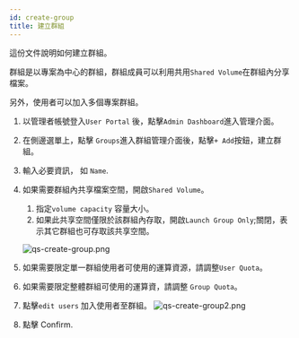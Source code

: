 ```yaml
---
id: create-group
title: 建立群組
---
```


這份文件說明如何建立群組。

群組是以專案為中心的群組，群組成員可以利用共用`Shared Volume`在群組內分享檔案。

另外，使用者可以加入多個專案群組。

1. 以管理者帳號登入`User Portal` 後，點擊`Admin Dashboard`進入管理介面。

2. 在側邊選單上，點擊 `Groups`進入群組管理介面後，點擊`+ Add`按鈕，建立群組。

3. 輸入必要資訊， 如 `Name`.

4. 如果需要群組內共享檔案空間，開啟`Shared Volume`。

   1. 指定`volume capacity` 容量大小。
   2. 如果此共享空間僅限於該群組內存取，開啟`Launch Group Only`;關閉，表示其它群組也可存取該共享空間。

   ![qs-create-group.png](assets/qs-create-group.png)

5. 如果需要限定單一群組使用者可使用的運算資源，請調整`User Quota`。

6. 如果需要限定整體群組可使用的運算資，請調整 `Group Quota`。

7. 點擊`edit users` 加入使用者至群組。
    ![qs-create-group2.png](assets/qs-create-group2.png)

8. 點擊 Confirm.

